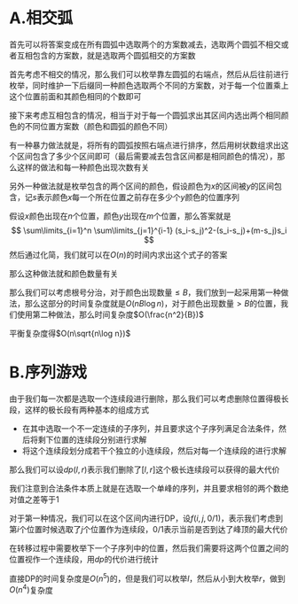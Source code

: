# A.相交弧

首先可以将答案变成在所有圆弧中选取两个的方案数减去，选取两个圆弧不相交或者互相包含的方案数，就是选取两个圆弧相交的方案数

首先考虑不相交的情况，那么我们可以枚举靠左圆弧的右端点，然后从后往前进行枚举，同时维护一下后缀同一种颜色选取两个不同的方案数，对于每一个位置乘上这个位置前面和其颜色相同的个数即可

接下来考虑互相包含的情况，相当于对于每一个圆弧求出其区间内选出两个相同颜色的不同位置方案数（颜色和圆弧的颜色不同）

有一种暴力做法就是，将所有的圆弧按照右端点进行排序，然后用树状数组求出这个区间包含了多少个区间即可（最后需要减去包含区间都是相同颜色的情况），那么这样的做法和每一种颜色出现次数有关

另外一种做法就是枚举包含的两个区间的颜色，假设颜色为$x$的区间被$y$的区间包含，记$s$表示颜色$x$每一个所在位置之前存在多少个$y$颜色的位置序列

假设$x$颜色出现在$n$个位置，颜色$y$出现在$m$个位置，那么答案就是
$$
\sum\limits_{i=1}^n \sum\limits_{j=1}^{i-1} (s_i-s_j)^2-(s_i-s_j)+(m-s_j)s_i
$$
然后通过化简，我们就可以在$O(n)$的时间内求出这个式子的答案

那么这种做法就和颜色数量有关

那么我们可以考虑根号分治，对于颜色出现数量$\leq B$，我们放到一起采用第一种做法，那么这部分的时间复杂度就是$O(nB\log n)$，对于颜色出现数量$>B$的位置，我们使用第二种做法，那么时间复杂度$O(\frac{n^2}{B})$

平衡复杂度得$O(n\sqrt{n\log n})$

# B.序列游戏

由于我们每一次都是选取一个连续段进行删除，那么我们可以考虑删除位置得极长段，这样的极长段有两种基本的组成方式

- 在其中选取一个不一定连续的子序列，并且要求这个子序列满足合法条件，然后将剩下位置的连续段分别进行求解
- 将这个连续段划分成若干个独立的小连续段，然后对每一个连续段的进行求解

那么我们可以设$dp(l,r)$表示我们删除了$[l,r]$这个极长连续段可以获得的最大代价

我们注意到合法条件本质上就是在选取一个单峰的序列，并且要求相邻的两个数绝对值之差等于1

对于第一种情况，我们可以在这个区间内进行DP，设$f(i,j,0/1)$，表示我们考虑到第$i$个位置时候选取了$j$个位置作为连续段，0/1表示当前是否到达了峰顶的最大代价

在转移过程中需要枚举下一个子序列中的位置，然后我们需要将这两个位置之间的位置视作一个连续段，用$dp$的代价进行统计

直接DP的时间复杂度是$O(n^5)$的，但是我们可以枚举$l$，然后从小到大枚举$r$，做到$O(n^4)$复杂度





